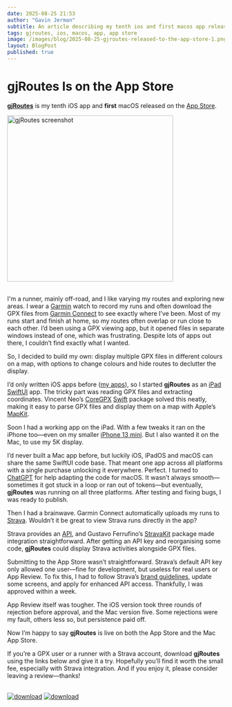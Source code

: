 ```yaml
---
date: 2025-08-25 21:53
author: "Gavin Jerman"
subtitle: An article describing my tenth ios and first macos app released to the app store.
tags: gjroutes, ios, macos, app, app store
image: /images/blog/2025-08-25-gjroutes-released-to-the-app-store-1.png
layout: BlogPost
published: true
---
```


# gjRoutes Is on the App Store

[**gjRoutes**](/projects/gjRoutes) is my tenth iOS app and **first** macOS released on the [App Store](https://apps.apple.com/gb/app/gjroutes/id6742377844).

<img src="/images/blog/2025-08-25-gjroutes-released-to-the-app-store-1.png" alt="gjRoutes screenshot" width="384">
<br><br>

I'm a runner, mainly off-road, and I like varying my routes and exploring new areas. I wear a [Garmin](https://www.garmin.com/en-GB/p/780139) watch to record my runs and often download the GPX files from [Garmin Connect](https://connect.garmin.com) to see exactly where I’ve been. Most of my runs start and finish at home, so my routes often overlap or run close to each other. I’d been using a GPX viewing app, but it opened files in separate windows instead of one, which was frustrating. Despite lots of apps out there, I couldn’t find exactly what I wanted.

So, I decided to build my own: display multiple GPX files in different colours on a map, with options to change colours and hide routes to declutter the display.

I’d only written iOS apps before ([my apps](/projects)), so I started **gjRoutes** as an [iPad SwiftUI](https://developer.apple.com/documentation/swiftui/) app. The tricky part was reading GPX files and extracting coordinates. Vincent Neo’s [CoreGPX](https://github.com/vincentneo/CoreGPX) [Swift](https://swift.org/) package solved this neatly, making it easy to parse GPX files and display them on a map with Apple’s [MapKit](https://developer.apple.com/documentation/mapkit).

Soon I had a working app on the iPad. With a few tweaks it ran on the iPhone too—even on my smaller [iPhone 13 mini](https://support.apple.com/en-gb/111873). But I also wanted it on the Mac, to use my 5K display.

I’d never built a Mac app before, but luckily iOS, iPadOS and macOS can share the same SwiftUI code base. That meant one app across all platforms with a single purchase unlocking it everywhere. Perfect. I turned to [ChatGPT](https://chatgpt.com) for help adapting the code for macOS. It wasn’t always smooth—sometimes it got stuck in a loop or ran out of tokens—but eventually, **gjRoutes** was running on all three platforms. After testing and fixing bugs, I was ready to publish.

Then I had a brainwave. Garmin Connect automatically uploads my runs to [Strava](https://www.strava.com). Wouldn’t it be great to view Strava runs directly in the app?

Strava provides an [API](https://developers.strava.com), and Gustavo Ferrufino’s [StravaKit](https://github.com/ferrufino/StravaKit) package made integration straightforward. After getting an API key and reorganising some code, **gjRoutes** could display Strava activities alongside GPX files.

Submitting to the App Store wasn’t straightforward. Strava’s default API key only allowed one user—fine for development, but useless for real users or App Review. To fix this, I had to follow Strava’s [brand guidelines](https://developers.strava.com/guidelines/), update some screens, and apply for enhanced API access. Thankfully, I was approved within a week.

App Review itself was tougher. The iOS version took three rounds of rejection before approval, and the Mac version five. Some rejections were my fault, others less so, but persistence paid off.

Now I’m happy to say **gjRoutes** is live on both the App Store and the Mac App Store.

If you’re a GPX user or a runner with a Strava account, download **gjRoutes** using the links below and give it a try. Hopefully you’ll find it worth the small fee, especially with Strava integration. And if you enjoy it, please consider leaving a review—thanks!
<br><br>

[![download](/images/Download_on_the_Mac_App_Store_Badge_US-UK_RGB_blk_092917.svg)](https://apps.apple.com/app/gjroutes/id6742377844?platform=mac)
[![download](/images/Download_on_the_App_Store_Badge_US-UK_RGB_blk_092917.svg)](https://apps.apple.com/app/gjroutes/id6742377844?platform=ipad)
